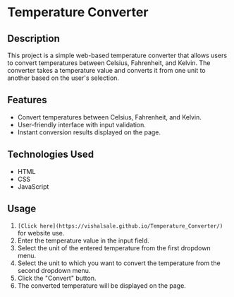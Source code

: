 # Temperature Converter

## Description

This project is a simple web-based temperature converter that allows users to convert temperatures between Celsius, Fahrenheit, and Kelvin. The converter takes a temperature value and converts it from one unit to another based on the user's selection.

## Features

- Convert temperatures between Celsius, Fahrenheit, and Kelvin.
- User-friendly interface with input validation.
- Instant conversion results displayed on the page.

## Technologies Used

- HTML
- CSS
- JavaScript

## Usage

1. `[Click here](https://vishalsale.github.io/Temperature_Converter/)` for website use.
2. Enter the temperature value in the input field.
3. Select the unit of the entered temperature from the first dropdown menu.
4. Select the unit to which you want to convert the temperature from the second dropdown menu.
5. Click the "Convert" button.
6. The converted temperature will be displayed on the page.

